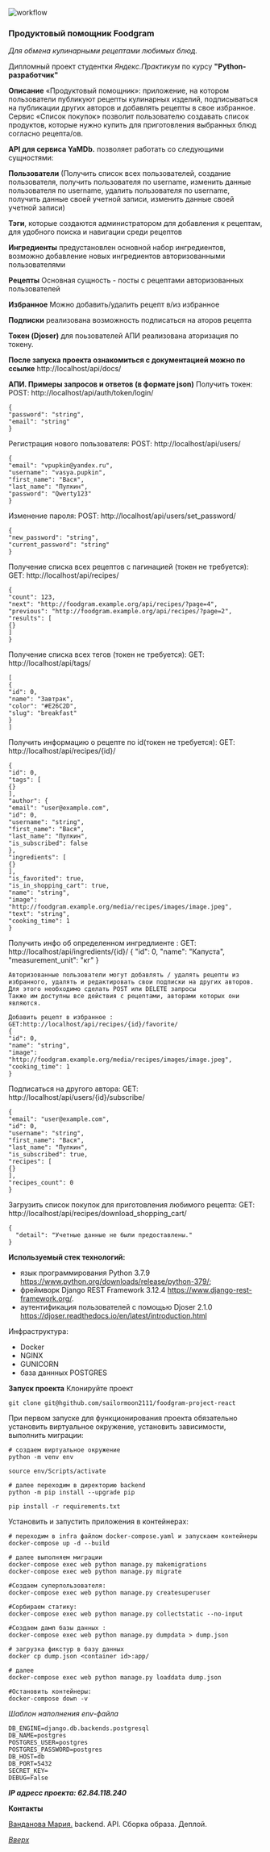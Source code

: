 
<a id="anchor"></a>

![workflow](https://github.com/sailormoon2111/foodgram-project-react/actions/workflows/main.yml/badge.svg?event=push)

### Продуктовый помощник **Foodgram** 
_Для обмена кулинарными рецептами любимых блюд._

Дипломный проект студентки _Яндекс.Практикум_ по курсу **"Python-разработчик"**

**Описание**
«Продуктовый помощник»: приложение, на котором пользователи публикуют рецепты кулинарных изделий, подписываться на публикации других авторов и добавлять рецепты в свое избранное. Сервис «Список покупок» позволит пользователю создавать список продуктов, которые нужно купить для приготовления выбранных блюд согласно рецепта/ов.

**API для сервиса YaMDb.** позволяет работать со следующими сущностями:

**Пользователи** (Получить список всех пользователей, создание пользователя, получить пользователя по username, изменить данные пользователя по username, удалить пользователя по username, получить данные своей учетной записи, изменить данные своей учетной записи)

**Тэги**, которые создаются администратором для добавления к рецептам, для удобного поиска и навигации среди рецептов

**Ингредиенты** предустановлен основной набор ингредиентов, возможно добавление новых ингредиентов авторизованными пользователями 

**Рецепты** Основная сущность - посты с рецептами авторизованных пользователей

**Избранное** Можно добавить/удалить рецепт в/из избранное

**Подписки** реализована возможность подписаться на аторов рецепта

**Токен (Djoser)** для поьзователей АПИ реализована аторизация по токену. 

**После запуска проекта ознакомиться с документацией можно по ссылке** http://localhost/api/docs/

**АПИ. Примеры запросов и ответов (в формате json)**
Получить токен:
POST: http://localhost/api/auth/token/login/
~~~
{
"password": "string",
"email": "string"
}
~~~
 Регистрация нового пользователя:
POST: http://localhost/api/users/
~~~
{
"email": "vpupkin@yandex.ru",
"username": "vasya.pupkin",
"first_name": "Вася",
"last_name": "Пупкин",
"password": "Qwerty123"
}
~~~
Изменение пароля:
POST: http://localhost/api/users/set_password/
~~~
{
"new_password": "string",
"current_password": "string"
}
~~~
Получение списка всех рецептов с пагинацией (токен не требуется):
GET: http://localhost/api/recipes/
~~~
{
"count": 123,
"next": "http://foodgram.example.org/api/recipes/?page=4",
"previous": "http://foodgram.example.org/api/recipes/?page=2",
"results": [
{}
]
}
~~~
Получение списка всех тегов (токен не требуется):
GET: http://localhost/api/tags/
~~~
[
{
"id": 0,
"name": "Завтрак",
"color": "#E26C2D",
"slug": "breakfast"
}
]
~~~
Получить информацию о рецепте по id(токен не требуется):
GET: http://localhost/api/recipes/{id}/
~~~
{
"id": 0,
"tags": [
{}
],
"author": {
"email": "user@example.com",
"id": 0,
"username": "string",
"first_name": "Вася",
"last_name": "Пупкин",
"is_subscribed": false
},
"ingredients": [
{}
],
"is_favorited": true,
"is_in_shopping_cart": true,
"name": "string",
"image": "http://foodgram.example.org/media/recipes/images/image.jpeg",
"text": "string",
"cooking_time": 1
}
~~~
Получить инфо об определенном ингредлиенте :
GET: http://localhost/api/ingredients/{id}/
{
"id": 0,
"name": "Капуста",
"measurement_unit": "кг"
}
~~~
Авторизованные пользователи могут добавлять / удалять рецепты из избранного, удалять и редактировать свои подписки на других авторов. Для этого необходимо сделать POST или DELETE запросы 
Также им доступны все действия с рецептами, авторами которых они являются. 

Добавить рецепт в избранное :
GET:http://localhost/api/recipes/{id}/favorite/
{
"id": 0,
"name": "string",
"image": "http://foodgram.example.org/media/recipes/images/image.jpeg",
"cooking_time": 1
}
~~~
Подписаться на другого автора:
GET: http://localhost/api/users/{id}/subscribe/
~~~
{
"email": "user@example.com",
"id": 0,
"username": "string",
"first_name": "Вася",
"last_name": "Пупкин",
"is_subscribed": true,
"recipes": [
{}
],
"recipes_count": 0
}
~~~

Загрузить список покупок для приготовления любимого рецепта:
GET: http://localhost/api/recipes/download_shopping_cart/
~~~
{
  "detail": "Учетные данные не были предоставлены."
}
~~~

**Используемый стек технологий:**

* язык программирования Python 3.7.9 https://www.python.org/downloads/release/python-379/;
* фреймворк Django REST Framework 3.12.4 https://www.django-rest-framework.org/.
* аутентификация пользователей с помощью Djoser 2.1.0 https://djoser.readthedocs.io/en/latest/introduction.html

Инфраструктура: 
* Docker
* NGINX
* GUNICORN
* база даннных POSTGRES

**Запуск проекта**
Клонируйте проект 

~~~
git clone git@hgithub.com/sailormoon2111/foodgram-project-react
~~~

При первом запуске для функционирования проекта обязательно установить виртуальное окружение, установить зависимости,  выполнить миграции:
```
# создаем виртуальное окружение
python -m venv env

source env/Scripts/activate
```
```
# далее переходим в директорию backend
python -m pip install --upgrade pip

pip install -r requirements.txt
```
Установить и запустить приложения в контейнерах:

```
# переходим в infra файлом docker-compose.yaml и запускаем контейнеры
docker-compose up -d --build
```
```
# далее выполняем миграции
docker-compose exec web python manage.py makemigrations
docker-compose exec web python manage.py migrate
```
```
#Создаем суперпользователя:
docker-compose exec web python manage.py createsuperuser
```
```
#Сoрбираем статику:
docker-compose exec web python manage.py collectstatic --no-input
```
```
#Создаем дамп базы данных :
docker-compose exec web python manage.py dumpdata > dump.json
```
```
# загрузка фикстур в базу данных
docker cp dump.json <container id>:app/

# далее 
docker-compose exec web python manage.py loaddata dump.json
```
```
#Остановить контейнеры:
docker-compose down -v
```

_Шаблон наполнения env-файла_

```
DB_ENGINE=django.db.backends.postgresql
DB_NAME=postgres
POSTGRES_USER=postgres
POSTGRES_PASSWORD=postgres
DB_HOST=db
DB_PORT=5432
SECRET_KEY=
DEBUG=False
```
***IP адресс проекта: 62.84.118.240***

**Контакты**


[Ванданова Мария.](https://github.com/sailormoon2111)
backend. API. Сборка образа. Деплой. 


_[Вверх](#anchor)_